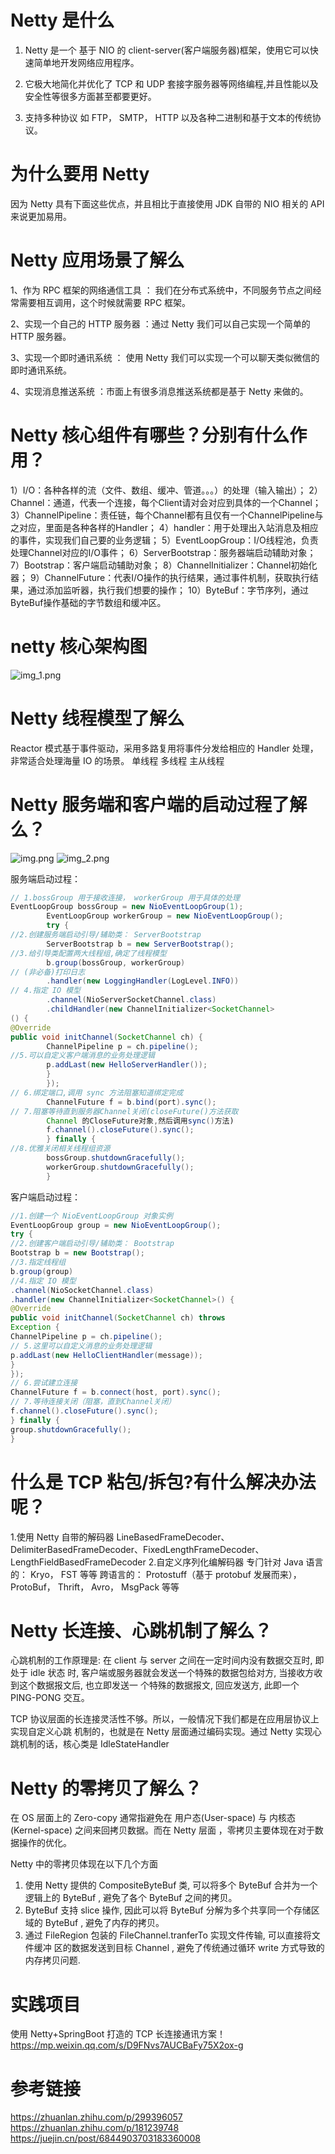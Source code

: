 # Netty 是什么

1. Netty 是⼀个 基于 NIO 的 client-server(客户端服务器)框架，使⽤它可以快速简单地开发⽹络应⽤程序。
   
2. 它极⼤地简化并优化了 TCP 和 UDP 套接字服务器等⽹络编程,并且性能以及安全性等很多⽅⾯甚⾄都要更好。
   
3. ⽀持多种协议 如 FTP， SMTP， HTTP 以及各种⼆进制和基于⽂本的传统协议。

# 为什么要用 Netty

因为 Netty 具有下⾯这些优点，并且相⽐于直接使⽤ JDK ⾃带的 NIO 相关的 API 来说更加易⽤。

# Netty 应用场景了解么

1、作为 RPC 框架的⽹络通信⼯具 ： 我们在分布式系统中，不同服务节点之间经常需要相互调⽤，这个时候就需要 RPC 框架。

2、实现⼀个⾃⼰的 HTTP 服务器 ：通过 Netty 我们可以⾃⼰实现⼀个简单的 HTTP 服务器。 

3、实现⼀个即时通讯系统 ： 使⽤ Netty 我们可以实现⼀个可以聊天类似微信的即时通讯系统。

4、实现消息推送系统 ：市⾯上有很多消息推送系统都是基于 Netty 来做的。

# Netty 核心组件有哪些？分别有什么作用？
1）I/O：各种各样的流（文件、数组、缓冲、管道。。。）的处理（输入输出）；
2）Channel：通道，代表一个连接，每个Client请对会对应到具体的一个Channel；
3）ChannelPipeline：责任链，每个Channel都有且仅有一个ChannelPipeline与之对应，里面是各种各样的Handler；
4）handler：用于处理出入站消息及相应的事件，实现我们自己要的业务逻辑；
5）EventLoopGroup：I/O线程池，负责处理Channel对应的I/O事件；
6）ServerBootstrap：服务器端启动辅助对象；
7）Bootstrap：客户端启动辅助对象；
8）ChannelInitializer：Channel初始化器；
9）ChannelFuture：代表I/O操作的执行结果，通过事件机制，获取执行结果，通过添加监听器，执行我们想要的操作；
10）ByteBuf：字节序列，通过ByteBuf操作基础的字节数组和缓冲区。

# netty 核心架构图
![img_1.png](img_1.png)

# Netty 线程模型了解么
Reactor 模式基于事件驱动，采⽤多路复⽤将事件分发给相应的 Handler 处理，⾮常适合处理海量 IO 的场景。
单线程
多线程
主从线程

# Netty 服务端和客户端的启动过程了解么？
![img.png](img.png)
![img_2.png](img_2.png)

服务端启动过程：
```java
// 1.bossGroup ⽤于接收连接， workerGroup ⽤于具体的处理
EventLoopGroup bossGroup = new NioEventLoopGroup(1);
        EventLoopGroup workerGroup = new NioEventLoopGroup();
        try {
//2.创建服务端启动引导/辅助类： ServerBootstrap
        ServerBootstrap b = new ServerBootstrap();
//3.给引导类配置两⼤线程组,确定了线程模型
        b.group(bossGroup, workerGroup)
// (⾮必备)打印⽇志
        .handler(new LoggingHandler(LogLevel.INFO))
// 4.指定 IO 模型
        .channel(NioServerSocketChannel.class)
        .childHandler(new ChannelInitializer<SocketChannel>
() {
@Override
public void initChannel(SocketChannel ch) {
        ChannelPipeline p = ch.pipeline();
//5.可以⾃定义客户端消息的业务处理逻辑
        p.addLast(new HelloServerHandler());
        }
        });
// 6.绑定端⼝,调⽤ sync ⽅法阻塞知道绑定完成
        ChannelFuture f = b.bind(port).sync();
// 7.阻塞等待直到服务器Channel关闭(closeFuture()⽅法获取
        Channel 的CloseFuture对象,然后调⽤sync()⽅法)
        f.channel().closeFuture().sync();
        } finally {
//8.优雅关闭相关线程组资源
        bossGroup.shutdownGracefully();
        workerGroup.shutdownGracefully();
        }
```

客户端启动过程：
```java
//1.创建⼀个 NioEventLoopGroup 对象实例
EventLoopGroup group = new NioEventLoopGroup();
try {
//2.创建客户端启动引导/辅助类： Bootstrap
Bootstrap b = new Bootstrap();
//3.指定线程组
b.group(group)
//4.指定 IO 模型
.channel(NioSocketChannel.class)
.handler(new ChannelInitializer<SocketChannel>() {
@Override
public void initChannel(SocketChannel ch) throws
Exception {
ChannelPipeline p = ch.pipeline();
// 5.这⾥可以⾃定义消息的业务处理逻辑
p.addLast(new HelloClientHandler(message));
}
});
// 6.尝试建⽴连接
ChannelFuture f = b.connect(host, port).sync();
// 7.等待连接关闭（阻塞，直到Channel关闭）
f.channel().closeFuture().sync();
} finally {
group.shutdownGracefully();
}
```

# 什么是 TCP 粘包/拆包?有什么解决办法呢？
1.使⽤ Netty ⾃带的解码器
LineBasedFrameDecoder、DelimiterBasedFrameDecoder、FixedLengthFrameDecoder、LengthFieldBasedFrameDecoder
2.⾃定义序列化编解码器
专⻔针对 Java 语⾔的： Kryo， FST 等等
跨语⾔的： Protostuff（基于 protobuf 发展⽽来）， ProtoBuf， Thrift， Avro， MsgPack 等等

# Netty 长连接、心跳机制了解么？
⼼跳机制的⼯作原理是: 在 client 与 server 之间在⼀定时间内没有数据交互时, 即处于 idle 状态
时, 客户端或服务器就会发送⼀个特殊的数据包给对⽅, 当接收⽅收到这个数据报⽂后, 也⽴即发送⼀
个特殊的数据报⽂, 回应发送⽅, 此即⼀个 PING-PONG 交互。

TCP 协议层⾯的⻓连接灵活性不够。所以，⼀般情况下我们都是在应⽤层协议上实现⾃定义⼼跳
机制的，也就是在 Netty 层⾯通过编码实现。通过 Netty 实现⼼跳机制的话，核⼼类是
IdleStateHandler

# Netty 的零拷贝了解么？
在 OS 层⾯上的 Zero-copy 通常指避免在 ⽤户态(User-space) 与 内核态(Kernel-space)
之间来回拷⻉数据。⽽在 Netty 层⾯ ，零拷⻉主要体现在对于数据操作的优化。

Netty 中的零拷⻉体现在以下⼏个⽅⾯
1. 使⽤ Netty 提供的 CompositeByteBuf 类, 可以将多个 ByteBuf 合并为⼀个逻辑上的
   ByteBuf , 避免了各个 ByteBuf 之间的拷⻉。
2. ByteBuf ⽀持 slice 操作, 因此可以将 ByteBuf 分解为多个共享同⼀个存储区域的
   ByteBuf , 避免了内存的拷⻉。
3. 通过 FileRegion 包装的 FileChannel.tranferTo 实现⽂件传输, 可以直接将⽂件缓冲
   区的数据发送到⽬标 Channel , 避免了传统通过循环 write ⽅式导致的内存拷⻉问题.
   
# 实践项目
使用 Netty+SpringBoot 打造的 TCP 长连接通讯方案！
https://mp.weixin.qq.com/s/D9FNvs7AUCBaFy75X2ox-g


# 参考链接
https://zhuanlan.zhihu.com/p/299396057
https://zhuanlan.zhihu.com/p/181239748
https://juejin.cn/post/6844903703183360008
